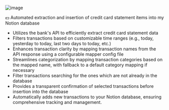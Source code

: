 ![image](https://github.com/reonardoleis/manager/assets/33813822/f30e20bf-c117-4b67-9c8b-dac82d7a1a3d)

💵 Automated extraction and insertion of credit card statement items into my Notion database

- Utilizes the bank's API to efficiently extract credit card statement data
- Filters transactions based on customizable time ranges (e.g., today, yesterday to today, last two days to today, etc.)
- Enhances transaction clarity by mapping transaction names from the API response using a configurable mapper config file
- Streamlines categorization by mapping transaction categories based on the mapped name, with fallback to a default category mapping if necessary
- Filter transactions searching for the ones which are not already in the database
- Provides a transparent confirmation of selected transactions before insertion into the database
- Automatically adds new transactions to your Notion database, ensuring comprehensive tracking and management.
